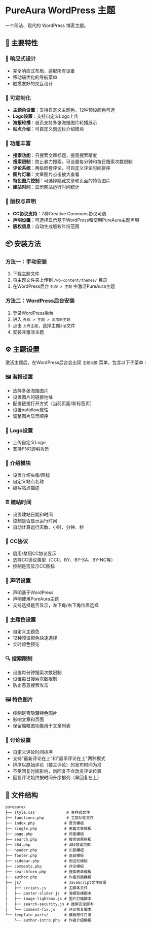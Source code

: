 # PureAura WordPress 主题

一个简洁、现代的 WordPress 博客主题。

## 🌟 主要特性

### 📱 响应式设计
- 完全响应式布局，适配所有设备
- 移动端优化的导航菜单
- 触摸友好的交互设计

### 🎨 可定制化
- **主题色设置**：支持自定义主题色，12种预设颜色可选
- **Logo设置**：支持自定义Logo上传
- **海报轮播**：首页支持多张海报图片轮播展示
- **站点介绍**：可自定义侧边栏介绍模块

### 🔧 功能丰富
- **搜索功能**：只搜索文章标题，提高搜索精度
- **搜索限制**：防止暴力搜索，可设置每分钟和每日搜索次数限制
- **评论系统**：两级嵌套评论，可自定义评论时间排序
- **图片灯箱**：文章图片点击放大查看
- **特色图片控制**：可选择隐藏文章和页面的特色图片
- **建站时间**：显示网站运行时间统计

### 📄 版权与声明
- **CC协议支持**：7种Creative Commons协议可选
- **声明设置**：可选择显示基于WordPress和使用PureAura主题声明
- **版权信息**：自动生成版权年份范围

## 📦 安装方法

### 方法一：手动安装
1. 下载主题文件
2. 将主题文件夹上传到 `/wp-content/themes/` 目录
3. 在WordPress后台 `外观 > 主题` 中激活PureAura主题

### 方法二：WordPress后台安装
1. 登录WordPress后台
2. 进入 `外观 > 主题 > 添加新主题`
3. 点击 `上传主题`，选择主题zip文件
4. 安装并激活主题

## ⚙️ 主题设置

激活主题后，在WordPress后台会出现 `主题设置` 菜单，包含以下子菜单：

### 🖼️ 海报设置
- 选择多张海报图片
- 设置图片的链接地址
- 配置链接打开方式（当前页面/新标签页）
- 设置nofollow属性
- 调整图片显示顺序

### 🎯 Logo设置
- 上传自定义Logo
- 支持PNG透明背景

### 👤 介绍模块
- 设置介绍头像/图标
- 自定义站点名称
- 编写站点描述

### ⏰ 建站时间
- 设置建站日期和时间
- 控制是否显示运行时间
- 自动计算运行天数、小时、分钟、秒

### 📜 CC协议
- 启用/禁用CC协议显示
- 选择CC协议类型（CC0、BY、BY-SA、BY-NC等）
- 控制是否显示CC图标

### 📢 声明设置
- 声明基于WordPress
- 声明使用PureAura主题
- 支持选择是否显示，左下角/右下角位置选择

### 🎨 主题色设置
- 自定义主题色
- 12种预设颜色快速选择
- 实时颜色预览

### 🔍 搜索限制
- 设置每分钟搜索次数限制
- 设置每日搜索次数限制
- 防止恶意搜索攻击

### 🖼️ 特色图片
- 控制是否隐藏特色图片
- 影响文章和页面
- 保留缩略图功能用于文章列表

### 💬 讨论设置
- 自定义评论时间排序
- 支持"最新评论在上"和"最早评论在上"两种模式
- 排序以原始评论（楼主评论）的发布时间为准
- 不受回复时间影响，新回复不会改变评论位置
- 回复评论始终按时间升序排列（早回复在上）

## 📁 文件结构

```
pureaura/
├── style.css              # 主样式文件
├── functions.php          # 主题功能文件
├── index.php             # 首页模板
├── single.php            # 单篇文章模板
├── page.php              # 页面模板
├── search.php            # 搜索结果模板
├── 404.php               # 404错误页面
├── header.php            # 头部模板
├── footer.php            # 底部模板
├── sidebar.php           # 侧边栏模板
├── comments.php          # 评论模板
├── searchform.php        # 搜索表单模板
├── author.php            # 作者页面模板
├── js/                   # JavaScript文件目录
│   ├── scripts.js        # 主脚本文件
│   ├── poster-slider.js  # 海报轮播脚本
│   ├── image-lightbox.js # 图片灯箱脚本
│   ├── search-security.js # 搜索安全脚本
│   └── comment-fix.js    # 评论修复脚本
└── template-parts/       # 模板部件目录
    └── author-intro.php  # 作者介绍模板
```